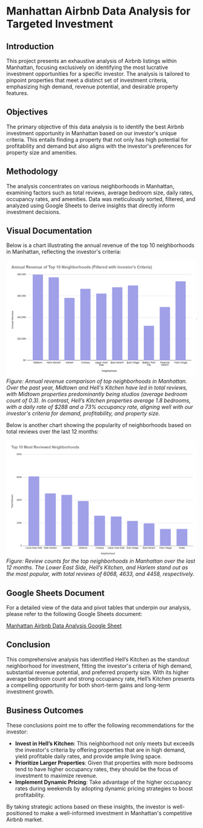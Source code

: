 # Manhattan Airbnb Data Analysis for Targeted Investment

## Introduction

This project presents an exhaustive analysis of Airbnb listings within Manhattan, focusing exclusively on identifying the most lucrative investment opportunities for a specific investor. The analysis is tailored to pinpoint properties that meet a distinct set of investment criteria, emphasizing high demand, revenue potential, and desirable property features.

## Objectives

The primary objective of this data analysis is to identify the best Airbnb investment opportunity in Manhattan based on our investor's unique criteria. This entails finding a property that not only has high potential for profitability and demand but also aligns with the investor's preferences for property size and amenities.

## Methodology

The analysis concentrates on various neighborhoods in Manhattan, examining factors such as total reviews, average bedroom size, daily rates, occupancy rates, and amenities. Data was meticulously sorted, filtered, and analyzed using Google Sheets to derive insights that directly inform investment decisions.

## Visual Documentation

Below is a chart illustrating the annual revenue of the top 10 neighborhoods in Manhattan, reflecting the investor's criteria:

![Annual Revenue of Top 10 Neighborhoods](Top_10_Neighborhoods_Revenue.png)
*Figure: Annual revenue comparison of top neighborhoods in Manhattan. Over the past year, Midtown and Hell's Kitchen have led in total reviews, with Midtown properties predominantly being studios (average bedroom count of 0.3). In contrast, Hell’s Kitchen properties average 1.8 bedrooms, with a daily rate of $288 and a 73% occupancy rate, aligning well with our investor's criteria for demand, profitability, and property size.*

Below is another chart showing the popularity of neighborhoods based on total reviews over the last 12 months:

![Top 10 Neighborhoods by Reviews](Top_10_Neighborhoods_Reviews.png)
*Figure: Review counts for the top neighborhoods in Manhattan over the last 12 months. The Lower East Side, Hell’s Kitchen, and Harlem stand out as the most popular, with total reviews of 6068, 4633, and 4458, respectively.*

## Google Sheets Document

For a detailed view of the data and pivot tables that underpin our analysis, please refer to the following Google Sheets document:

[Manhattan Airbnb Data Analysis Google Sheet](https://docs.google.com/spreadsheets/d/15jSznobgRtJiG7Cosj7lcIBQI40Z25LeT2YQF-jhqcM/edit?usp=sharing)

## Conclusion

This comprehensive analysis has identified Hell’s Kitchen as the standout neighborhood for investment, fitting the investor's criteria of high demand, substantial revenue potential, and preferred property size. With its higher average bedroom count and strong occupancy rate, Hell’s Kitchen presents a compelling opportunity for both short-term gains and long-term investment growth.

## Business Outcomes

These conclusions point me to offer the following recommendations for the investor:

- **Invest in Hell’s Kitchen**: This neighborhood not only meets but exceeds the investor's criteria by offering properties that are in high demand, yield profitable daily rates, and provide ample living space.
- **Prioritize Larger Properties**: Given that properties with more bedrooms tend to have higher occupancy rates, they should be the focus of investment to maximize revenue.
- **Implement Dynamic Pricing**: Take advantage of the higher occupancy rates during weekends by adopting dynamic pricing strategies to boost profitability.

By taking strategic actions based on these insights, the investor is well-positioned to make a well-informed investment in Manhattan's competitive Airbnb market.

